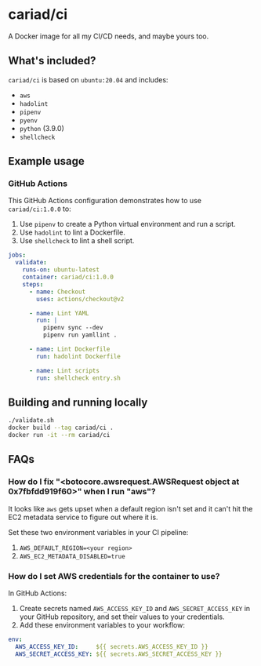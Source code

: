 # cariad/ci

A Docker image for all my CI/CD needs, and maybe yours too.

## What's included?

`cariad/ci` is based on `ubuntu:20.04` and includes:

- `aws`
- `hadolint`
- `pipenv`
- `pyenv`
- `python` (3.9.0)
- `shellcheck`

## Example usage

### GitHub Actions

This GitHub Actions configuration demonstrates how to use `cariad/ci:1.0.0` to:

1. Use `pipenv` to create a Python virtual environment and run a script.
1. Use `hadolint` to lint a Dockerfile.
1. Use `shellcheck` to lint a shell script.

```yaml
jobs:
  validate:
    runs-on: ubuntu-latest
    container: cariad/ci:1.0.0
    steps:
      - name: Checkout
        uses: actions/checkout@v2

      - name: Lint YAML
        run: |
          pipenv sync --dev
          pipenv run yamllint .

      - name: Lint Dockerfile
        run: hadolint Dockerfile

      - name: Lint scripts
        run: shellcheck entry.sh
```

## Building and running locally

```bash
./validate.sh
docker build --tag cariad/ci .
docker run -it --rm cariad/ci
```

## FAQs

### How do I fix "<botocore.awsrequest.AWSRequest object at 0x7fbfdd919f60>" when I run "aws"?

It looks like `aws` gets upset when a default region isn't set and it can't hit the EC2 metadata service to figure out where it is.

Set these two environment variables in your CI pipeline:

1. `AWS_DEFAULT_REGION=<your region>`
1. `AWS_EC2_METADATA_DISABLED=true`

### How do I set AWS credentials for the container to use?

In GitHub Actions:

1. Create secrets named `AWS_ACCESS_KEY_ID` and `AWS_SECRET_ACCESS_KEY` in your GitHub repository, and set their values to your credentials.
1. Add these environment variables to your workflow:

```yaml
env:
  AWS_ACCESS_KEY_ID:     ${{ secrets.AWS_ACCESS_KEY_ID }}
  AWS_SECRET_ACCESS_KEY: ${{ secrets.AWS_SECRET_ACCESS_KEY }}
```
